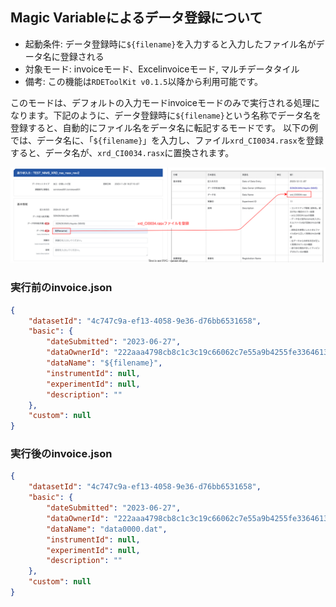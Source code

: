 ## Magic Variableによるデータ登録について

- 起動条件: データ登録時に`${filename}`を入力すると入力したファイル名がデータ名に登録される
- 対象モード: invoiceモード、Excelinvoiceモード, マルチデータタイル
- 備考: この機能は`RDEToolKit v0.1.5`以降から利用可能です。

このモードは、デフォルトの入力モードinvoiceモードのみで実行される処理になります。下記のように、データ登録時に`${filename}`という名称でデータ名を登録すると、自動的にファイル名をデータ名に転記するモードです。
以下の例では、データ名に、「`${filename}`」を入力し、ファイル`xrd_CI0034.rasx`を登録すると、データ名が、`xrd_CI0034.rasx`に置換されます。

![magic_filename](../img/magic_filename.svg)

### 実行前のinvoice.json

```json
{
    "datasetId": "4c747c9a-ef13-4058-9e36-d76bb6531658",
    "basic": {
        "dateSubmitted": "2023-06-27",
        "dataOwnerId": "222aaa4798cb8c1c3c19c66062c7e55a9b4255fe336461301233456",
        "dataName": "${filename}",
        "instrumentId": null,
        "experimentId": null,
        "description": ""
    },
    "custom": null
}
```

### 実行後のinvoice.json

```json
{
    "datasetId": "4c747c9a-ef13-4058-9e36-d76bb6531658",
    "basic": {
        "dateSubmitted": "2023-06-27",
        "dataOwnerId": "222aaa4798cb8c1c3c19c66062c7e55a9b4255fe336461301233456",
        "dataName": "data0000.dat",
        "instrumentId": null,
        "experimentId": null,
        "description": ""
    },
    "custom": null
}
```
